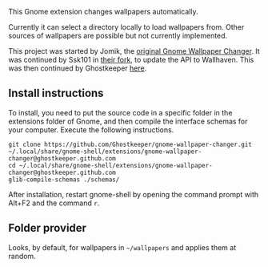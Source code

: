 This Gnome extension changes wallpapers automatically.

Currently it can select a directory locally to load wallpapers from. Other sources of wallpapers are possible but not currently implemented.

This project was started by Jomik, the [original Gnome Wallpaper Changer](https://github.com/jomik/gnome-wallpaper-changer). It was continued by Ssk101 in [their fork](https://github.com/ssk101/gnome-wallpaper-changer-v2), to update the API to Wallhaven. This was then continued by Ghostkeeper [here](https://github.com/Ghostkeeper/gnome-wallpaper-changer).

## Install instructions
To install, you need to put the source code in a specific folder in the extensions folder of Gnome, and then compile the interface schemas for your computer. Execute the following instructions.
```
git clone https://github.com/Ghostkeeper/gnome-wallpaper-changer.git ~/.local/share/gnome-shell/extensions/gnome-wallpaper-changer@ghostkeeper.github.com
cd ~/.local/share/gnome-shell/extensions/gnome-wallpaper-changer@ghostkeeper.github.com
glib-compile-schemas ./schemas/
```

After installation, restart gnome-shell by opening the command prompt with Alt+F2 and the command `r`.

## Folder provider
Looks, by default, for wallpapers in `~/wallpapers` and applies them at random.
